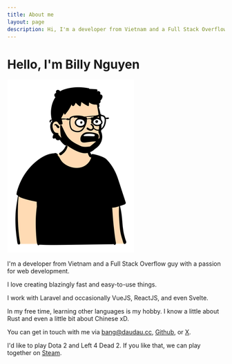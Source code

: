 ```yaml
---
title: About me
layout: page
description: Hi, I'm a developer from Vietnam and a Full Stack Overflow guy with a passion for web development. I love creating blazingly fast and easy-to-use things.
---
```


# Hello, I'm Billy Nguyen

![Tommy Nguyen](/images/me-angry.png)

I'm a developer from Vietnam and a Full Stack Overflow guy with a passion for web development.

I love creating blazingly fast and easy-to-use things.

I work with Laravel and occasionally VueJS, ReactJS, and even Svelte.

In my free time, learning other languages is my hobby. I know a little about Rust and even a little bit about Chinese xD.

You can get in touch with me via [bang@daudau.cc](mailto:bang@daudau.cc), [Github](https://github.com/bangnokia), or [X](https://x.com/bangnokia).

I'd like to play Dota 2 and Left 4 Dead 2.
If you like that, we can play together on [Steam](https://steamcommunity.com/id/bangnokia).
